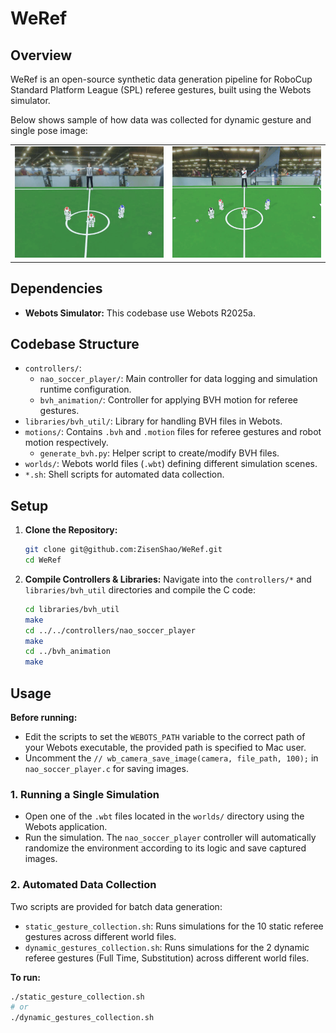 # WeRef

## Overview

WeRef is an open-source synthetic data generation pipeline for RoboCup Standard Platform League (SPL) referee gestures, built using the Webots simulator.

Below shows sample of how data was collected for dynamic gesture and single pose image:

<table>
  <tr>
    <td><img src="demos/sample_dynamic_gesture collection.gif" alt="Static gesture demo" /></td>
    <td><img src="demos/sample_image_data collection.gif" alt="Dynamic gesture demo" /></td>
  </tr>
</table>


## Dependencies

* **Webots Simulator:** This codebase use Webots R2025a.

## Codebase Structure

* `controllers/`:
    * `nao_soccer_player/`: Main controller for data logging and simulation runtime configuration.
    * `bvh_animation/`: Controller for applying BVH motion for referee gestures.
* `libraries/bvh_util/`: Library for handling BVH files in Webots.
* `motions/`: Contains `.bvh` and `.motion` files for referee gestures and robot motion respectively.
    * `generate_bvh.py`: Helper script to create/modify BVH files.
* `worlds/`: Webots world files (`.wbt`) defining different simulation scenes.
* `*.sh`: Shell scripts for automated data collection.

## Setup

1.  **Clone the Repository:**
    ```bash
    git clone git@github.com:ZisenShao/WeRef.git
    cd WeRef
    ```
2.  **Compile Controllers & Libraries:** Navigate into the `controllers/*` and `libraries/bvh_util` directories and compile the C code:
    ```bash
    cd libraries/bvh_util
    make
    cd ../../controllers/nao_soccer_player
    make
    cd ../bvh_animation
    make
    ```

## Usage

**Before running:**

* Edit the scripts to set the `WEBOTS_PATH` variable to the correct path of your Webots executable, the provided path is specified to Mac user.
* Uncomment the `// wb_camera_save_image(camera, file_path, 100);` in `nao_soccer_player.c` for saving images.

### 1. Running a Single Simulation

* Open one of the `.wbt` files located in the `worlds/` directory using the Webots application.
* Run the simulation. The `nao_soccer_player` controller will automatically randomize the environment according to its logic and save captured images.

### 2. Automated Data Collection

Two scripts are provided for batch data generation:

* `static_gesture_collection.sh`: Runs simulations for the 10 static referee gestures across different world files.
* `dynamic_gestures_collection.sh`: Runs simulations for the 2 dynamic referee gestures (Full Time, Substitution) across different world files.

**To run:**

```bash
./static_gesture_collection.sh
# or
./dynamic_gestures_collection.sh